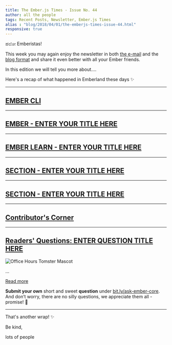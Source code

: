 ```yaml
---
title: The Ember.js Times - Issue No. 44
author: all the people
tags: Recent Posts, Newsletter, Ember.js Times
alias : "blog/2018/04/01/the-emberjs-times-issue-44.html"
responsive: true
---
```


ಹಲೋ Emberistas!

This week you may again enjoy the newsletter in both [the e-mail](https://the-emberjs-times.ongoodbits.com/)
and the [blog format](#) and share it even better with all your Ember friends.

In this edition we will tell you more about....

Here's a recap of what happened in Emberland these days ✨

---

## [EMBER CLI](enter-your-url-here)

---

## [EMBER - ENTER YOUR TITLE HERE](https://github.com/emberjs/ember.js/releases/tag/v3.1.1)

---

## [EMBER LEARN - ENTER YOUR TITLE HERE](enter-your-url-where-this-section-should-link-to-here)

---

## [SECTION - ENTER YOUR TITLE HERE](enter-your-url-where-this-section-should-link-to-here)


---

## [SECTION - ENTER YOUR TITLE HERE](enter-your-url-where-this-section-should-link-to-here)

---

## [Contributor's Corner](https://guides.emberjs.com/v3.1.0/contributing/repositories/)


---

## [Readers' Questions: ENTER QUESTION TITLE HERE](link-to-question)

<div class="blog-row">
  <img class="float-right small transparent padded" alt="Office Hours Tomster Mascot" title="Readers' Questions" src="/images/tomsters/officehours.png" />
  <p>...</p>
</div>

<a class="ember-button ember-button--centered" href="#link-to-question">Read more</a>

**Submit your own** short and sweet **question** under [bit.ly/ask-ember-core](https://bit.ly/ask-ember-core). And don’t worry, there are no silly questions, we appreciate them all - promise! 🤞

---

That's another wrap!  ✨

Be kind,

lots of people
